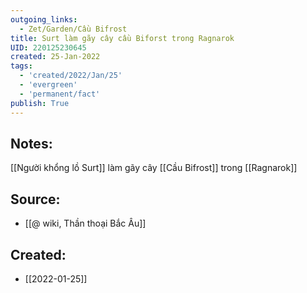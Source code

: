 ```yaml
---
outgoing_links:
  - Zet/Garden/Cầu Bifrost
title: Surt làm gãy cây cầu Biforst trong Ragnarok
UID: 220125230645
created: 25-Jan-2022
tags:
  - 'created/2022/Jan/25'
  - 'evergreen'
  - 'permanent/fact'
publish: True
---
```

## Notes:
[[Người khổng lồ Surt]] làm gãy cây [[Cầu Bifrost]] trong [[Ragnarok]]

## Source:
- [[@ wiki, Thần thoại Bắc Âu]]


## Created:
- [[2022-01-25]]
